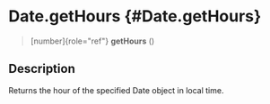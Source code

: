 Date.getHours {#Date.getHours}
=============

> [number]{role="ref"} **getHours** ()

Description
-----------

Returns the hour of the specified Date object in local time.
